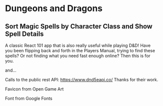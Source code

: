 # Dungeons and Dragons

## Sort Magic Spells by Character Class and Show Spell Details

A classic React 101 app
that is also really useful while playing D&D!
Have you been flipping back and forth in the Players Manual, trying to find these spells?
Or not finding what you need fast enough online?
Then this is for you.

and...

Calls to the public rest API:
https://www.dnd5eapi.co/
Thanks for their work.

Favicon from Open Game Art

Font from Google Fonts


